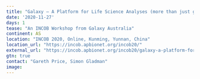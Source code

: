 ```yaml
---
title: "Galaxy – A Platform for Life Science Analyses (more than just genomics)"
date: '2020-11-27'
days: 1
tease: "An INCOB Workshop from Galaxy Australia"
continent: AS
location: "INCOB 2020, Online, Kunming, Yunnan, China"
location_url: "https://incob.apbionet.org/incob20/"
external_url: "https://incob.apbionet.org/incob20/galaxy-a-platform-for-life-science-analyses-more-than-just-genomics/"
gtn: true
contact: "Gareth Price, Simon Gladman"
image: 
---
```

